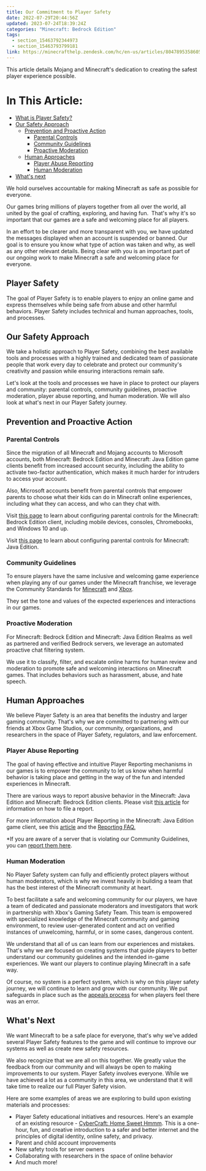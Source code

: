 ```yaml
---
title: Our Commitment to Player Safety
date: 2022-07-29T20:44:56Z
updated: 2023-07-24T18:39:24Z
categories: "Minecraft: Bedrock Edition"
tags:
  - section_15463792344973
  - section_15463793799181
link: https://minecrafthelp.zendesk.com/hc/en-us/articles/8047895358605-Our-Commitment-to-Player-Safety
---
```


This article details Mojang and Minecraft\'s dedication to creating the safest player experience possible.

# In This Article:

-   [What is Player Safety?](https://minecrafthelp.zendesk.com/hc/en-us/articles/8047895358605-Our-Commitment-to-Player-Safety#h_01G95X5MTT2JGYSAGTRGZ833Z7)
-   [Our Safety Approach](https://minecrafthelp.zendesk.com/hc/en-us/articles/8047895358605-Our-Commitment-to-Player-Safety#h_01G95X64EPHDASXYREN1JJ4JCZ)
    -   [Prevention and Proactive Action](https://minecrafthelp.zendesk.com/hc/en-us/articles/8047895358605-Our-Commitment-to-Player-Safety#h_01G95X6EP66CSAKHQH6YA1J3RW)
        -   [Parental Controls](https://minecrafthelp.zendesk.com/hc/en-us/articles/8047895358605-Our-Commitment-to-Player-Safety#h_01G95X6QQHPDQ3SAVEMN8JK6HM)
        -   [Community Guidelines](https://minecrafthelp.zendesk.com/hc/en-us/articles/8047895358605-Our-Commitment-to-Player-Safety#h_01G95X6ZSKYQ6SGC8D6AB7XCNB)
        -   [Proactive Moderation](https://minecrafthelp.zendesk.com/hc/en-us/articles/8047895358605-Our-Commitment-to-Player-Safety#h_01G95X76WR1PM97XBXDE7G25KE)
    -   [Human Approaches](https://minecrafthelp.zendesk.com/hc/en-us/articles/8047895358605-Our-Commitment-to-Player-Safety#h_01G95X7G582VXENHV2W7Q7JE6Q)
        -   [Player Abuse Reporting](https://minecrafthelp.zendesk.com/hc/en-us/articles/8047895358605-Our-Commitment-to-Player-Safety#h_01G95X7RE7KQVBNNVGXN2RFT5X)
        -   [Human Moderation](https://minecrafthelp.zendesk.com/hc/en-us/articles/8047895358605-Our-Commitment-to-Player-Safety#h_01G95X80K9GJGEJF96T75GVXHK)
-   [What's next](https://minecrafthelp.zendesk.com/hc/en-us/articles/8047895358605-Our-Commitment-to-Player-Safety#h_01G95X87Z1SR8PVQYRNJ2BYM04)

We hold ourselves accountable for making Minecraft as safe as possible for everyone.

Our games bring millions of players together from all over the world, all united by the goal of crafting, exploring, and having fun.  That's why it's so important that our games are a safe and welcoming place for all players.

In an effort to be clearer and more transparent with you, we have updated the messages displayed when an account is suspended or banned. Our goal is to ensure you know what type of action was taken and why, as well as any other relevant details. Being clear with you is an important part of our ongoing work to make Minecraft a safe and welcoming place for everyone.

## Player Safety

The goal of Player Safety is to enable players to enjoy an online game and express themselves while being safe from abuse and other harmful behaviors. Player Safety includes technical and human approaches, tools, and processes.

## Our Safety Approach

We take a holistic approach to Player Safety, combining the best available tools and processes with a highly trained and dedicated team of passionate people that work every day to celebrate and protect our community's creativity and passion while ensuring interactions remain safe.

Let's look at the tools and processes we have in place to protect our players and community: parental controls, community guidelines, proactive moderation, player abuse reporting, and human moderation. We will also look at what's next in our Player Safety journey.

## Prevention and Proactive Action

### Parental Controls

Since the migration of all Minecraft and Mojang accounts to Microsoft accounts, both Minecraft: Bedrock Edition and Minecraft: Java Edition game clients benefit from increased account security, including the ability to activate two-factor authentication, which makes it much harder for intruders to access your account.

Also, Microsoft accounts benefit from parental controls that empower parents to choose what their kids can do in Minecraft online experiences, including what they can access, and who can they chat with.

Visit [this page](https://help.minecraft.net/hc/en-us/articles/4409983667085-Minecraft-Parental-Control-Features-FAQ) to learn about configuring parental controls for the Minecraft: Bedrock Edition client, including mobile devices, consoles, Chromebooks, and Windows 10 and up.

Visit [this page](https://help.minecraft.net/hc/en-us/articles/4409976432013-Minecraft-Java-Edition-Parental-Control-Features-FAQ) to learn about configuring parental controls for Minecraft: Java Edition.

### Community Guidelines

To ensure players have the same inclusive and welcoming game experience when playing any of our games under the Minecraft franchise, we leverage the Community Standards for [Minecraft](https://www.minecraft.net/en-us/community-standards) and [Xbox](https://www.xbox.com/en-CA/legal/community-standards).

They set the tone and values of the expected experiences and interactions in our games.

### Proactive Moderation

For Minecraft: Bedrock Edition and Minecraft: Java Edition Realms as well as partnered and verified Bedrock servers, we leverage an automated proactive chat filtering system.

We use it to classify, filter, and escalate online harms for human review and moderation to promote safe and welcoming interactions on Minecraft games. That includes behaviors such as harassment, abuse, and hate speech.

## Human Approaches

We believe Player Safety is an area that benefits the industry and larger gaming community. That's why we are committed to partnering with our friends at Xbox Game Studios, our community, organizations, and researchers in the space of Player Safety, regulators, and law enforcement.

### Player Abuse Reporting

The goal of having effective and intuitive Player Reporting mechanisms in our games is to empower the community to let us know when harmful behavior is taking place and getting in the way of the fun and intended experiences in Minecraft.

There are various ways to report abusive behavior in the Minecraft: Java Edition and Minecraft: Bedrock Edition clients. Please visit [this article](https://help.minecraft.net/hc/en-us/articles/13019118732429) for information on how to file a report.

For more information about Player Reporting in the Minecraft: Java Edition game client, see this [article](https://www.minecraft.net/en-us/article/addressing-player-chat-reporting-tool) and the [Reporting FAQ.](https://help.minecraft.net/hc/en-us/articles/7317376541197)

\*If you are aware of a server that is violating our Community Guidelines, you can [report them here](http://aka.ms/mce-reportserver).

### Human Moderation

No Player Safety system can fully and efficiently protect players without human moderators, which is why we invest heavily in building a team that has the best interest of the Minecraft community at heart.

To best facilitate a safe and welcoming community for our players, we have a team of dedicated and passionate moderators and investigators that work in partnership with Xbox's Gaming Safety Team. This team is empowered with specialized knowledge of the Minecraft community and gaming environment, to review user-generated content and act on verified instances of unwelcoming, harmful, or in some cases, dangerous content.

We understand that all of us can learn from our experiences and mistakes. That's why we are focused on creating systems that guide players to better understand our community guidelines and the intended in-game experiences. We want our players to continue playing Minecraft in a safe way.

Of course, no system is a perfect system, which is why on this player safety journey, we will continue to learn and grow with our community. We put safeguards in place such as the [appeals process](https://help.minecraft.net/hc/en-us/requests/new?ticket_form_id=360003469452) for when players feel there was an error.

## What's Next

We want Minecraft to be a safe place for everyone, that's why we've added several Player Safety features to the game and will continue to improve our systems as well as create new safety resources.

We also recognize that we are all on this together. We greatly value the feedback from our community and will always be open to making improvements to our system. Player Safety involves everyone. While we have achieved a lot as a community in this area, we understand that it will take time to realize our full Player Safety vision.

Here are some examples of areas we are exploring to build upon existing materials and processes:

-   Player Safety educational initiatives and resources. Here's an example of an existing resource - [CyberCraft: Home Sweet Hmmm](https://education.minecraft.net/en-us/lessons/cybersafe-home-sweet-hmm). This is a one-hour, fun, and creative introduction to a safer and better internet and the principles of digital identity, online safety, and privacy.
-   Parent and child account improvements
-   New safety tools for server owners
-   Collaborating with researchers in the space of online behavior
-   And much more!
